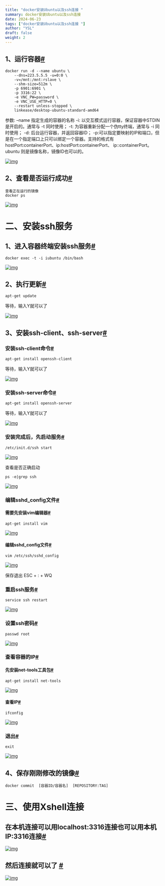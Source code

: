 ```yaml
---
title: "docker安装Ubuntu以及ssh连接 "
summary: docker安装Ubuntu以及ssh连接 
date: 2024-06-23
tags: ["docker安装Ubuntu以及ssh连接 "]
author: "YSL"
draft: false
weight: 2
---
```


## 1、运行容器[#](https://www.cnblogs.com/mengw/p/11413461.html#1032945865)

```
docker run -d --name ubuntu \
    --dns=223.5.5.5 -u=0:0 \
    -v=/mnt:/mnt:rslave \
    --shm-size=512m \
    -p 6901:6901 \
    -p 3316:22 \
    -e VNC_PW=password \
    -e VNC_USE_HTTP=0 \
    --restart unless-stopped \
	linkease/desktop-ubuntu-standard-amd64
```

参数: –name 指定生成的容器的名称 
-i: 以交互模式运行容器，保证容器中STDIN是开启的。通常与 -t 同时使用； 
-t: 为容器重新分配一个伪tty终端，通常与 -i 同时使用； 
-d: 后台运行容器，并返回容器ID； 
-p:可以指定要映射的IP和端口，但是在一个指定端口上只可以绑定一个容器。支持的格式有 hostPort:containerPort、ip:hostPort:containerPort、 ip::containerPort。 
ubuntu 则是镜像名称，镜像ID也可以的。

 [![img](https://img2018.cnblogs.com/blog/1697474/201908/1697474-20190826115057696-1186817336.png)](https://img2018.cnblogs.com/blog/1697474/201908/1697474-20190826115057696-1186817336.png)

## 2、查看是否运行成功[#](https://www.cnblogs.com/mengw/p/11413461.html#3110440786)

```
查看正在运行的镜像
docker ps
```

[![img](https://img2018.cnblogs.com/blog/1697474/201908/1697474-20190826115455016-1289841719.png)](https://img2018.cnblogs.com/blog/1697474/201908/1697474-20190826115455016-1289841719.png)

# 二、安装ssh服务

## 1、进入容器终端安装ssh服务[#](https://www.cnblogs.com/mengw/p/11413461.html#2484118103)

```
docker exec -t -i iubuntu /bin/bash
```

[![img](https://img2018.cnblogs.com/blog/1697474/201908/1697474-20190826115957564-1128061882.png)](https://img2018.cnblogs.com/blog/1697474/201908/1697474-20190826115957564-1128061882.png)

## 2、执行更新[#](https://www.cnblogs.com/mengw/p/11413461.html#3305312806)

```
apt-get update
```

 等待，输入Y就可以了

[![img](https://img2018.cnblogs.com/blog/1697474/201908/1697474-20190826140030565-686894879.png)](https://img2018.cnblogs.com/blog/1697474/201908/1697474-20190826140030565-686894879.png)

## 3、安装ssh-client、ssh-server[#](https://www.cnblogs.com/mengw/p/11413461.html#3540359904)

### 安装ssh-client命令[#](https://www.cnblogs.com/mengw/p/11413461.html#1959843711)

```
apt-get install openssh-client
```

等待，输入Y就可以了

[![img](https://img2018.cnblogs.com/blog/1697474/201908/1697474-20190826152355505-2115671812.png)](https://img2018.cnblogs.com/blog/1697474/201908/1697474-20190826152355505-2115671812.png)

### 安装ssh-server命令[#](https://www.cnblogs.com/mengw/p/11413461.html#3144000249)

```
apt-get install openssh-server
```

等待，输入Y就可以了

[![img](https://img2018.cnblogs.com/blog/1697474/201908/1697474-20190826152626240-43006751.png)](https://img2018.cnblogs.com/blog/1697474/201908/1697474-20190826152626240-43006751.png)

### 安装完成后，先启动服务[#](https://www.cnblogs.com/mengw/p/11413461.html#2258952073)

```
/etc/init.d/ssh start
```

[![img](https://img2018.cnblogs.com/blog/1697474/201908/1697474-20190826153627172-1913267525.png)](https://img2018.cnblogs.com/blog/1697474/201908/1697474-20190826153627172-1913267525.png)

查看是否正确启动

```
ps -e|grep ssh
```

[![img](https://img2018.cnblogs.com/blog/1697474/201908/1697474-20190826153849006-797066167.png)](https://img2018.cnblogs.com/blog/1697474/201908/1697474-20190826153849006-797066167.png)

### 编辑sshd_config文件[#](https://www.cnblogs.com/mengw/p/11413461.html#1117601060)

#### 需要先安装vim编辑器[#](https://www.cnblogs.com/mengw/p/11413461.html#4226850837)

```
apt-get install vim
```

[![img](https://img2018.cnblogs.com/blog/1697474/201908/1697474-20190826154026159-1534189245.png)](https://img2018.cnblogs.com/blog/1697474/201908/1697474-20190826154026159-1534189245.png)

#### 编辑sshd_config文件[#](https://www.cnblogs.com/mengw/p/11413461.html#3408369334)

```
vim /etc/ssh/sshd_config
```

[![img](https://img2018.cnblogs.com/blog/1697474/201908/1697474-20190826162842046-237696209.png)](https://img2018.cnblogs.com/blog/1697474/201908/1697474-20190826162842046-237696209.png)

保存退出 ESC + : + WQ

### 重启ssh服务[#](https://www.cnblogs.com/mengw/p/11413461.html#1263823376)

```
service ssh restart
```

[![img](https://img2018.cnblogs.com/blog/1697474/201908/1697474-20190826163107684-1713058608.png)](https://img2018.cnblogs.com/blog/1697474/201908/1697474-20190826163107684-1713058608.png)

### 设置ssh密码[#](https://www.cnblogs.com/mengw/p/11413461.html#942333165)

```
passwd root
```

[![img](https://img2018.cnblogs.com/blog/1697474/201908/1697474-20190826163231848-423198824.png)](https://img2018.cnblogs.com/blog/1697474/201908/1697474-20190826163231848-423198824.png)

### 查看容器的IP[#](https://www.cnblogs.com/mengw/p/11413461.html#1947958594)

#### 先安装net-tools工具包[#](https://www.cnblogs.com/mengw/p/11413461.html#1288096955)

```
apt-get install net-tools
```

[![img](https://img2018.cnblogs.com/blog/1697474/201908/1697474-20190826165954762-2126183111.png)](https://img2018.cnblogs.com/blog/1697474/201908/1697474-20190826165954762-2126183111.png)

#### 查看IP[#](https://www.cnblogs.com/mengw/p/11413461.html#158965713)

```
ifconfig
```

 [![img](https://img2018.cnblogs.com/blog/1697474/201908/1697474-20190826163749063-1283224660.png)](https://img2018.cnblogs.com/blog/1697474/201908/1697474-20190826163749063-1283224660.png)

### 退出[#](https://www.cnblogs.com/mengw/p/11413461.html#4081749642)

```
exit
```

[![img](https://img2018.cnblogs.com/blog/1697474/201908/1697474-20190826163834724-752910535.png)](https://img2018.cnblogs.com/blog/1697474/201908/1697474-20190826163834724-752910535.png)

## 4、保存刚刚修改的镜像[#](https://www.cnblogs.com/mengw/p/11413461.html#182028667)

```
docker commit  [容器ID/容器名]  [REPOSITORY:TAG]
```

# 三、使用Xshell连接

## 在本机连接可以用localhost:3316连接也可以用本机IP:3316连接[#](https://www.cnblogs.com/mengw/p/11413461.html#4137420608)

[![img](https://img2018.cnblogs.com/blog/1697474/201908/1697474-20190826164312639-1262244043.png)](https://img2018.cnblogs.com/blog/1697474/201908/1697474-20190826164312639-1262244043.png)

## 然后连接就可以了 [#](https://www.cnblogs.com/mengw/p/11413461.html#1632441145)

 [![img](https://img2018.cnblogs.com/blog/1697474/201908/1697474-20190826164458381-1311237209.png)](https://img2018.cnblogs.com/blog/1697474/201908/1697474-20190826164458381-1311237209.png)

 